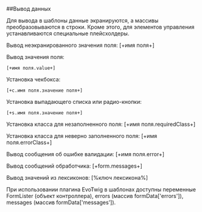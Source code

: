 ##Вывод данных

Для вывода в шаблоны данные экранируются, а массивы преобразовываются в строки. Кроме этого, для элементов управления устанавливаются специальные плейсхолдеры.

Вывод неэкранированного значения поля:
[+имя поля+]

Вывод значения поля: 
```
[+имя поля.value+]
```

Установка чекбокса: 
```
[+c.имя поля.значение поля+]
```

Установка выпадающего списка или радио-кнопки: 
```
[+s.имя поля.значение поля+]
```

Установка класса для незаполненного поля:
[+имя поля.requiredСlass+]

Установка класса для неверно заполненного поля:
[+имя поля.errorClass+]

Вывод сообщения об ошибке валидации:
[+имя поля.error+]

Вывод сообщений обработчика:
[+form.messages+]

Вывод значений из лексиконов:
[%ключ лексикона%]

При использовании плагина EvoTwig в шаблонах доступны переменные FormLister (объект контроллера), errors (массив formData['errors']), messages (массив formData['messages']).
